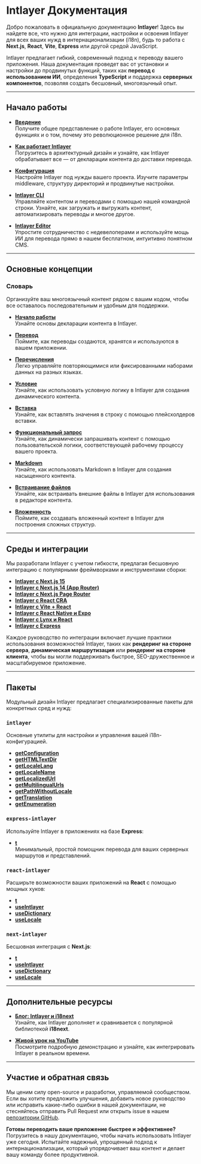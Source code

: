 # Intlayer Документация

Добро пожаловать в официальную документацию **Intlayer**! Здесь вы найдете все, что нужно для интеграции, настройки и освоения Intlayer для всех ваших нужд в интернационализации (i18n), будь то работа с **Next.js**, **React**, **Vite**, **Express** или другой средой JavaScript.

Intlayer предлагает гибкий, современный подход к переводу вашего приложения. Наша документация проведет вас от установки и настройки до продвинутых функций, таких как **перевод с использованием ИИ**, определения **TypeScript** и поддержка **серверных компонентов**, позволяя создать бесшовный, многоязычный опыт.

---

## Начало работы

- **[Введение](https://github.com/aymericzip/intlayer/blob/main/docs/docs/ru/introduction.md)**  
  Получите общее представление о работе Intlayer, его основных функциях и о том, почему это революционное решение для i18n.

- **[Как работает Intlayer](https://github.com/aymericzip/intlayer/blob/main/docs/docs/ru/how_works_intlayer.md)**  
  Погрузитесь в архитектурный дизайн и узнайте, как Intlayer обрабатывает все — от декларации контента до доставки перевода.

- **[Конфигурация](https://github.com/aymericzip/intlayer/blob/main/docs/docs/ru/configuration.md)**  
  Настройте Intlayer под нужды вашего проекта. Изучите параметры middleware, структуру директорий и продвинутые настройки.

- **[Intlayer CLI](https://github.com/aymericzip/intlayer/blob/main/docs/docs/ru/intlayer_cli.md)**  
  Управляйте контентом и переводами с помощью нашей командной строки. Узнайте, как загружать и выгружать контент, автоматизировать переводы и многое другое.

- **[Intlayer Editor](https://github.com/aymericzip/intlayer/blob/main/docs/docs/ru/intlayer_visual_editor.md)**  
  Упростите сотрудничество с недевелоперами и используйте мощь ИИ для перевода прямо в нашем бесплатном, интуитивно понятном CMS.

---

## Основные концепции

### Словарь

Организуйте ваш многоязычный контент рядом с вашим кодом, чтобы все оставалось последовательным и удобным для поддержки.

- **[Начало работы](https://github.com/aymericzip/intlayer/blob/main/docs/docs/ru/dictionary/get_started.md)**  
  Узнайте основы декларации контента в Intlayer.

- **[Перевод](https://github.com/aymericzip/intlayer/blob/main/docs/docs/ru/dictionary/translation.md)**  
  Поймите, как переводы создаются, хранятся и используются в вашем приложении.

- **[Перечисления](https://github.com/aymericzip/intlayer/blob/main/docs/docs/ru/dictionary/enumeration.md)**  
  Легко управляйте повторяющимися или фиксированными наборами данных на разных языках.

- **[Условие](https://github.com/aymericzip/intlayer/blob/main/docs/docs/ru/dictionary/conditional.md)**  
  Узнайте, как использовать условную логику в Intlayer для создания динамического контента.

- **[Вставка](https://github.com/aymericzip/intlayer/blob/main/docs/docs/ru/dictionary/insertion.md)**  
  Узнайте, как вставлять значения в строку с помощью плейсхолдеров вставки.

- **[Функциональный запрос](https://github.com/aymericzip/intlayer/blob/main/docs/docs/ru/dictionary/function_fetching.md)**  
  Узнайте, как динамически запрашивать контент с помощью пользовательской логики, соответствующей рабочему процессу вашего проекта.

- **[Markdown](https://github.com/aymericzip/intlayer/blob/main/docs/docs/ru/dictionary/markdown.md)**  
  Узнайте, как использовать Markdown в Intlayer для создания насыщенного контента.

- **[Встраивание файлов](https://github.com/aymericzip/intlayer/blob/main/docs/docs/ru/dictionary/file_embeddings.md)**  
  Узнайте, как встраивать внешние файлы в Intlayer для использования в редакторе контента.

- **[Вложенность](https://github.com/aymericzip/intlayer/blob/main/docs/docs/ru/dictionary/nesting.md)**  
  Поймите, как создавать вложенный контент в Intlayer для построения сложных структур.

---

## Среды и интеграции

Мы разработали Intlayer с учетом гибкости, предлагая бесшовную интеграцию с популярными фреймворками и инструментами сборки:

- **[Intlayer с Next.js 15](https://github.com/aymericzip/intlayer/blob/main/docs/docs/ru/intlayer_with_nextjs_15.md)**
- **[Intlayer с Next.js 14 (App Router)](https://github.com/aymericzip/intlayer/blob/main/docs/docs/ru/intlayer_with_nextjs_14.md)**
- **[Intlayer с Next.js Page Router](https://github.com/aymericzip/intlayer/blob/main/docs/docs/ru/intlayer_with_nextjs_page_router.md)**
- **[Intlayer с React CRA](https://github.com/aymericzip/intlayer/blob/main/docs/docs/ru/intlayer_with_create_react_app.md)**
- **[Intlayer с Vite + React](https://github.com/aymericzip/intlayer/blob/main/docs/docs/ru/intlayer_with_vite+react.md)**
- **[Intlayer с React Native и Expo](https://github.com/aymericzip/intlayer/blob/main/docs/docs/ru/intlayer_with_react_native+expo.md)**
- **[Intlayer с Lynx и React](https://github.com/aymericzip/intlayer/blob/main/docs/docs/ru/intlayer_with_lynx+react.md)**
- **[Intlayer с Express](https://github.com/aymericzip/intlayer/blob/main/docs/docs/ru/intlayer_with_express.md)**

Каждое руководство по интеграции включает лучшие практики использования возможностей Intlayer, таких как **рендеринг на стороне сервера**, **динамическая маршрутизация** или **рендеринг на стороне клиента**, чтобы вы могли поддерживать быстрое, SEO-дружественное и масштабируемое приложение.

---

## Пакеты

Модульный дизайн Intlayer предлагает специализированные пакеты для конкретных сред и нужд:

### `intlayer`

Основные утилиты для настройки и управления вашей i18n-конфигурацией.

- **[getConfiguration](https://github.com/aymericzip/intlayer/blob/main/docs/docs/ru/packages/intlayer/getConfiguration.md)**
- **[getHTMLTextDir](https://github.com/aymericzip/intlayer/blob/main/docs/docs/ru/packages/intlayer/getHTMLTextDir.md)**
- **[getLocaleLang](https://github.com/aymericzip/intlayer/blob/main/docs/docs/ru/packages/intlayer/getLocaleLang.md)**
- **[getLocaleName](https://github.com/aymericzip/intlayer/blob/main/docs/docs/ru/packages/intlayer/getLocaleName.md)**
- **[getLocalizedUrl](https://github.com/aymericzip/intlayer/blob/main/docs/docs/ru/packages/intlayer/getLocalizedUrl.md)**
- **[getMultilingualUrls](https://github.com/aymericzip/intlayer/blob/main/docs/docs/ru/packages/intlayer/getMultilingualUrls.md)**
- **[getPathWithoutLocale](https://github.com/aymericzip/intlayer/blob/main/docs/docs/ru/packages/intlayer/getPathWithoutLocale.md)**
- **[getTranslation](https://github.com/aymericzip/intlayer/blob/main/docs/docs/ru/packages/intlayer/getTranslation.md)**
- **[getEnumeration](https://github.com/aymericzip/intlayer/blob/main/docs/docs/ru/packages/intlayer/getEnumeration.md)**

### `express-intlayer`

Используйте Intlayer в приложениях на базе **Express**:

- **[t](https://github.com/aymericzip/intlayer/blob/main/docs/docs/ru/packages/express-intlayer/t.md)**  
  Минимальный, простой помощник перевода для ваших серверных маршрутов и представлений.

### `react-intlayer`

Расширьте возможности ваших приложений на **React** с помощью мощных хуков:

- **[t](https://github.com/aymericzip/intlayer/blob/main/docs/docs/ru/packages/react-intlayer/t.md)**
- **[useIntlayer](https://github.com/aymericzip/intlayer/blob/main/docs/docs/ru/packages/react-intlayer/useIntlayer.md)**
- **[useDictionary](https://github.com/aymericzip/intlayer/blob/main/docs/docs/ru/packages/react-intlayer/useDictionary.md)**
- **[useLocale](https://github.com/aymericzip/intlayer/blob/main/docs/docs/ru/packages/react-intlayer/useLocale.md)**

### `next-intlayer`

Бесшовная интеграция с **Next.js**:

- **[t](https://github.com/aymericzip/intlayer/blob/main/docs/docs/ru/packages/next-intlayer/t.md)**
- **[useIntlayer](https://github.com/aymericzip/intlayer/blob/main/docs/docs/ru/packages/next-intlayer/useIntlayer.md)**
- **[useDictionary](https://github.com/aymericzip/intlayer/blob/main/docs/docs/ru/packages/next-intlayer/useDictionary.md)**
- **[useLocale](https://github.com/aymericzip/intlayer/blob/main/docs/docs/ru/packages/next-intlayer/useLocale.md)**

---

## Дополнительные ресурсы

- **[Блог: Intlayer и i18next](https://github.com/aymericzip/intlayer/blob/main/docs/docs/ru/intlayer_with_i18next.md)**  
  Узнайте, как Intlayer дополняет и сравнивается с популярной библиотекой **i18next**.

- **[Живой урок на YouTube](https://youtu.be/W2G7KxuSD4c?si=GyU_KpVhr61razRw)**  
  Посмотрите подробную демонстрацию и узнайте, как интегрировать Intlayer в реальном времени.

---

## Участие и обратная связь

Мы ценим силу open-source и разработки, управляемой сообществом. Если вы хотите предложить улучшения, добавить новое руководство или исправить какие-либо ошибки в нашей документации, не стесняйтесь отправить Pull Request или открыть issue в нашем [репозитории GitHub](https://github.com/aymericzip/intlayer/blob/main/docs/docs).

**Готовы переводить ваше приложение быстрее и эффективнее?** Погрузитесь в нашу документацию, чтобы начать использовать Intlayer уже сегодня. Испытайте надежный, упрощенный подход к интернационализации, который упорядочивает ваш контент и делает вашу команду более продуктивной.
